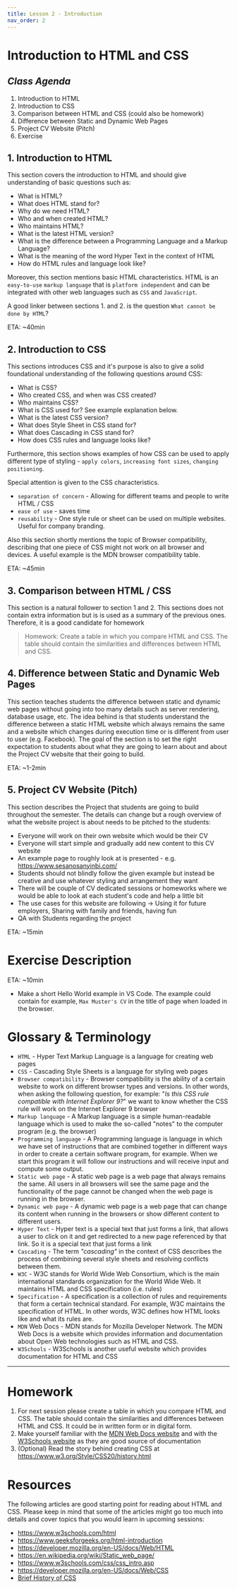 ```yaml
---
title: Lesson 2 - Introduction
nav_order: 2
---
```


# Introduction to HTML and CSS

## _Class Agenda_

1. Introduction to HTML
2. Introduction to CSS
3. Comparison between HTML and CSS (could also be homework)
4. Difference between Static and Dynamic Web Pages
5. Project CV Website (Pitch)
6. Exercise

## 1. Introduction to HTML

This section covers the introduction to HTML and should give understanding of basic questions such as:

- What is HTML?
- What does HTML stand for?
- Why do we need HTML?
- Who and when created HTML?
- Who maintains HTML?
- What is the latest HTML version?
- What is the difference between a Programming Language and a Markup Language?
- What is the meaning of the word Hyper Text in the context of HTML
- How do HTML rules and language look like?

Moreover, this section mentions basic HTML characteristics. HTML is an `easy-to-use` `markup language` that is `platform independent` and can be integrated with other web languages such as `CSS` and `JavaScript`.

A good linker between sections 1. and 2. is the question `What cannot be done by HTML`?

ETA: ~40min

## 2. Introduction to CSS

This sections introduces CSS and it's purpose is also to give a solid foundational understanding of the following questions around CSS:

- What is CSS?
- Who created CSS, and when was CSS created?
- Who maintains CSS?
- What is CSS used for? See example explanation below.
- What is the latest CSS version?
- What does Style Sheet in CSS stand for?
- What does Cascading in CSS stand for?
- How does CSS rules and language looks like?

Furthermore, this section shows examples of how CSS can be used to apply different type of styling - `apply colors`, `increasing font sizes`, `changing positioning`.

Special attention is given to the CSS characteristics.

- `separation of concern` - Allowing for different teams and people to write HTML / CSS
- `ease of use` - saves time
- `reusability` - One style rule or sheet can be used on multiple websites. Useful for company branding.

Also this section shortly mentions the topic of Browser compatibility, describing that one piece of CSS might not work on all browser and devices. A useful example is the MDN browser compatibility table.

ETA: ~45min

## 3. Comparison between HTML / CSS

This section is a natural follower to section 1 and 2. This sections does not contain extra information but is is used as a summary of the previous ones. Therefore, it is a good candidate for homework

> Homework: Create a table in which you compare HTML and CSS. The table should contain the similarities and differences between HTML and CSS.

## 4. Difference between Static and Dynamic Web Pages

This section teaches students the difference between static and dynamic web pages without going into too many details such as server rendering, database usage, etc. The idea behind is that students understand the difference between a static HTML website which always remains the same and a website which changes during execution time or is different from user to user (e.g. Facebook). The goal of the section is to set the right expectation to students about what they are going to learn about and about the Project CV website that their going to build.

ETA: ~1-2min

## 5. Project CV Website (Pitch)

This section describes the Project that students are going to build throughout the semester. The details can change but a rough overview of what the website project is about needs to be pitched to the students:

- Everyone will work on their own website which would be their CV
- Everyone will start simple and gradually add new content to this CV website
- An example page to roughly look at is presented - e.g. <https://www.sesanosanyinbi.com/>
- Students should not blindly follow the given example but instead be creative and use whatever styling and arrangement they want
- There will be couple of CV dedicated sessions or homeworks where we would be able to look at each student's code and help a little bit
- The use cases for this website are following -> Using it for future employers, Sharing with family and friends, having fun
- QA with Students regarding the project

ETA: ~15min

# Exercise Description

ETA: ~10min

- Make a short Hello World example in VS Code. The example could contain for example, `Max Muster's CV` in the title of page when loaded in the browser.

# Glossary & Terminology

- `HTML` - Hyper Text Markup Language is a language for creating web pages
- `CSS` - Cascading Style Sheets is a language for styling web pages
- `Browser compatibility` - Browser compatibility is the ability of a certain website to work on different browser types and versions. In other words, when asking the following question, for example: "_Is this CSS rule compatible with Internet Explorer 9?_" we want to know whether the CSS rule will work on the Internet Explorer 9 browser
- `Markup language` - A Markup language is a simple human-readable language which is used to make the so-called "notes" to the computer program (e.g. the browser)
- `Programming language` - A Programming language is language in which we have set of instructions that are combined together in different ways in order to create a certain software program, for example. When we start this program it will follow our instructions and will receive input and compute some output.
- `Static web page` - A static web page is a web page that always remains the same. All users in all browsers will see the same page and the functionality of the page cannot be changed when the web page is running in the browser.
- `Dynamic web page` - A dynamic web page is a web page that can change its content when running in the browsers or show different content to different users.
- `Hyper Text` - Hyper text is a special text that just forms a link, that allows a user to click on it and get redirected to a new page referenced by that link.
  So it is a special text that just forms a link
- `Cascading` - The term _"cascading"_ in the context of CSS describes the process of combining several style sheets and resolving conflicts between them.
- `W3C` - W3C stands for World Wide Web Consortium, which is the main international standards organization for the World Wide Web. It maintains HTML and CSS specification (i.e. rules)
- `Specification` - A specification is a collection of rules and requirements that form a certain technical standard. For example, W3C maintains the specification of HTML. In other words, W3C defines how HTML looks like and what its rules are.
- `MDN` Web Docs - MDN stands for Mozilla Developer Network. The MDN Web Docs is a website which provides information and documentation about Open Web technologies such as HTML and CSS.
- `W3Schools` - W3Schools is another useful website which provides documentation for HTML and CSS

---

# Homework

1. For next session please create a table in which you compare HTML and CSS. The table should contain the similarities and differences between HTML and CSS. It could be in written form or in digital form.
2. Make yourself familiar with the [MDN Web Docs website](https://developer.mozilla.org/en-US/) and with the [W3Schools website](https://www.w3schools.com/) as they are good source of documentation
3. (Optional) Read the story behind creating CSS at <https://www.w3.org/Style/CSS20/history.html>

# Resources

The following articles are good starting point for reading about HTML and CSS. Please keep in mind that some of the articles might go too much into details and cover topics that you would learn in upcoming sessions:

- <https://www.w3schools.com/html>
- <https://www.geeksforgeeks.org/html-introduction>
- <https://developer.mozilla.org/en-US/docs/Web/HTML>
- <https://en.wikipedia.org/wiki/Static_web_page/>
- <https://www.w3schools.com/css/css_intro.asp>
- <https://developer.mozilla.org/en-US/docs/Web/CSS>
- [Brief History of CSS](https://www.w3.org/Style/CSS20/history.html)
